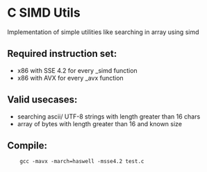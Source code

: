 # C SIMD Utils

Implementation of simple utilities like searching in array using simd

## Required instruction set:
* x86 with SSE 4.2 for every _simd function
* x86 with AVX for every _avx function

## Valid usecases:
* searching ascii/ UTF-8 strings with length greater than 16 chars 
* array of bytes with length greater than 16 and known size

## Compile:

```
    gcc -mavx -march=haswell -msse4.2 test.c 
```